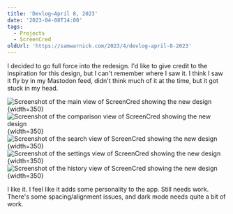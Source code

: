 ```yaml
---
title: 'Devlog—April 8, 2023'
date: '2023-04-08T14:00'
tags:
  - Projects
  - ScreenCred
oldUrl: 'https://samwarnick.com/2023/4/devlog-april-8-2023'
---
```


I decided to go full force into the redesign. I'd like to give credit to the inspiration for this design, but I can't remember where I saw it. I think I saw it fly by in my Mastodon feed, didn't think much of it at the time, but it got stuck in my head.

![Screenshot of the main view of ScreenCred showing the new design](/media/2023-04-08-main.png "Main"){width=350}
![Screenshot of the comparison view of ScreenCred showing the new design](/media/2023-04-08-comparison.png "Comparison"){width=350}
![Screenshot of the search view of ScreenCred showing the new design](/media/2023-04-08-search.png "Search"){width=350}
![Screenshot of the settings view of ScreenCred showing the new design](/media/2023-04-08-settings.png "Settings"){width=350}
![Screenshot of the history view of ScreenCred showing the new design](/media/2023-04-08-history.png "History"){width=350}

I like it. I feel like it adds some personality to the app. Still needs work. There's some spacing/alignment issues, and dark mode needs quite a bit of work.
